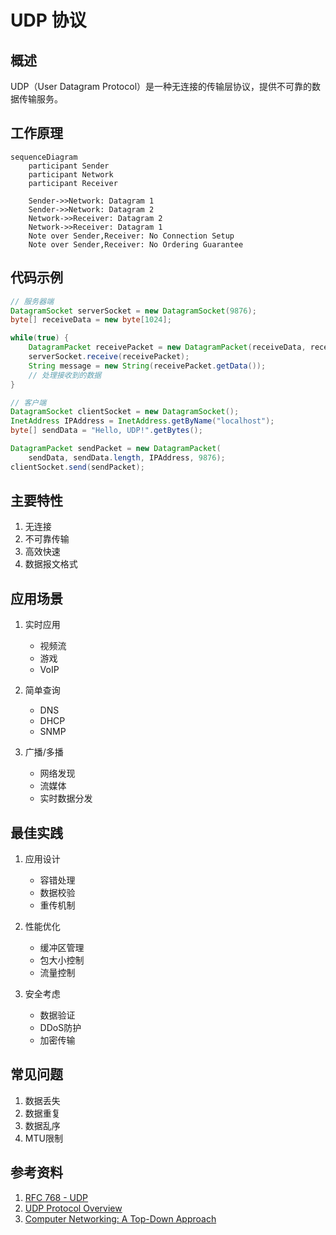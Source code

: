# UDP 协议

## 概述
UDP（User Datagram Protocol）是一种无连接的传输层协议，提供不可靠的数据传输服务。

## 工作原理
```mermaid
sequenceDiagram
    participant Sender
    participant Network
    participant Receiver
    
    Sender->>Network: Datagram 1
    Sender->>Network: Datagram 2
    Network->>Receiver: Datagram 2
    Network->>Receiver: Datagram 1
    Note over Sender,Receiver: No Connection Setup
    Note over Sender,Receiver: No Ordering Guarantee
```

## 代码示例
```java
// 服务器端
DatagramSocket serverSocket = new DatagramSocket(9876);
byte[] receiveData = new byte[1024];

while(true) {
    DatagramPacket receivePacket = new DatagramPacket(receiveData, receiveData.length);
    serverSocket.receive(receivePacket);
    String message = new String(receivePacket.getData());
    // 处理接收到的数据
}

// 客户端
DatagramSocket clientSocket = new DatagramSocket();
InetAddress IPAddress = InetAddress.getByName("localhost");
byte[] sendData = "Hello, UDP!".getBytes();

DatagramPacket sendPacket = new DatagramPacket(
    sendData, sendData.length, IPAddress, 9876);
clientSocket.send(sendPacket);
```

## 主要特性
1. 无连接
2. 不可靠传输
3. 高效快速
4. 数据报文格式

## 应用场景
1. 实时应用
   - 视频流
   - 游戏
   - VoIP

2. 简单查询
   - DNS
   - DHCP
   - SNMP

3. 广播/多播
   - 网络发现
   - 流媒体
   - 实时数据分发

## 最佳实践
1. 应用设计
   - 容错处理
   - 数据校验
   - 重传机制

2. 性能优化
   - 缓冲区管理
   - 包大小控制
   - 流量控制

3. 安全考虑
   - 数据验证
   - DDoS防护
   - 加密传输

## 常见问题
1. 数据丢失
2. 数据重复
3. 数据乱序
4. MTU限制

## 参考资料
1. [RFC 768 - UDP](https://tools.ietf.org/html/rfc768)
2. [UDP Protocol Overview](https://www.ietf.org/rfc/rfc768.txt)
3. [Computer Networking: A Top-Down Approach](https://gaia.cs.umass.edu/kurose_ross/index.php)
